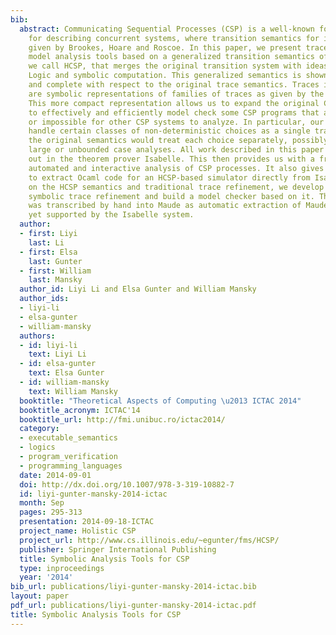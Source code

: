 ```yaml
---
bib:
  abstract: Communicating Sequential Processes (CSP) is a well-known formal language
    for describing concurrent systems, where transition semantics for it has been
    given by Brookes, Hoare and Roscoe. In this paper, we present trace refinement
    model analysis tools based on a generalized transition semantics of CSP, which
    we call HCSP, that merges the original transition system with ideas from Floyd-Hoare
    Logic and symbolic computation. This generalized semantics is shown to be sound
    and complete with respect to the original trace semantics. Traces in our system
    are symbolic representations of families of traces as given by the original semantics.
    This more compact representation allows us to expand the original CSP systems
    to effectively and efficiently model check some CSP programs that are difficult
    or impossible for other CSP systems to analyze. In particular, our system can
    handle certain classes of non-deterministic choices as a single transition, while
    the original semantics would treat each choice separately, possibly leading to
    large or unbounded case analyses. All work described in this paper has been carried
    out in the theorem prover Isabelle. This then provides us with a framework for
    automated and interactive analysis of CSP processes. It also gives us the ability
    to extract Ocaml code for an HCSP-based simulator directly from Isabelle. Based
    on the HCSP semantics and traditional trace refinement, we develop an idea of
    symbolic trace refinement and build a model checker based on it. The model checker
    was transcribed by hand into Maude as automatic extraction of Maude code is not
    yet supported by the Isabelle system.
  author:
  - first: Liyi
    last: Li
  - first: Elsa
    last: Gunter
  - first: William
    last: Mansky
  author_id: Liyi Li and Elsa Gunter and William Mansky
  author_ids:
  - liyi-li
  - elsa-gunter
  - william-mansky
  authors:
  - id: liyi-li
    text: Liyi Li
  - id: elsa-gunter
    text: Elsa Gunter
  - id: william-mansky
    text: William Mansky
  booktitle: "Theoretical Aspects of Computing \u2013 ICTAC 2014"
  booktitle_acronym: ICTAC'14
  booktitle_url: http://fmi.unibuc.ro/ictac2014/
  category:
  - executable_semantics
  - logics
  - program_verification
  - programming_languages
  date: 2014-09-01
  doi: http://dx.doi.org/10.1007/978-3-319-10882-7
  id: liyi-gunter-mansky-2014-ictac
  month: Sep
  pages: 295-313
  presentation: 2014-09-18-ICTAC
  project_name: Holistic CSP
  project_url: http://www.cs.illinois.edu/~egunter/fms/HCSP/
  publisher: Springer International Publishing
  title: Symbolic Analysis Tools for CSP
  type: inproceedings
  year: '2014'
bib_url: publications/liyi-gunter-mansky-2014-ictac.bib
layout: paper
pdf_url: publications/liyi-gunter-mansky-2014-ictac.pdf
title: Symbolic Analysis Tools for CSP
---
```

